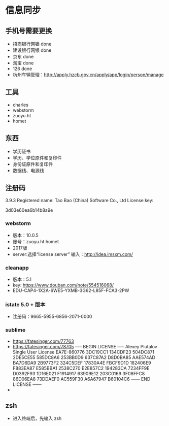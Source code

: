 # 信息同步

## 手机号需要更换
* 招商银行网银 done
* 建设银行网银 done
* 京东 done
* 淘宝 done
* 126 done
* 杭州车辆管理：http://apply.hzcb.gov.cn/apply/app/login/person/manage

## 工具
* charles
* webstorm
* zuoyu.ht
* homet

## 东西
* 学历证书
* 学历、学位原件和复印件
* 身份证原件和复印件
* 数据线、电源线

## 注册码
3.9.3
Registered name:
Tao Bao (China) Software Co., Ltd 
License key:

3d03e60ea6b14b8a9e

### webstorm 
* 版本：10.0.5
* 账号：zuoyu.ht homet
* 2017版
* server:选择“license server” 输入：http://idea.imsxm.com/

### cleanapp
* 版本：5.1
* key: https://www.douban.com/note/554516068/
* EDU-CAP4-1X2A-6WE5-YXMB-3G62-L85F-FCA3-2PW

### istate 5.0 + 版本
* 注册码：9665-5955-6856-2071-0000

### sublime
* https://fatesinger.com/77763
* https://fatesinger.com/78705
—– BEGIN LICENSE —–
Alexey Plutalov
Single User License
EA7E-860776
3DC19CC1 134CDF23 504DC871 2DE5CE55
585DC8A6 253BB0D9 637C87A2 D8D0BA85
AAE574AD BA7D6DA9 2B9773F2 324C5DEF
17830A4E FBCF9D1D 182406E9 F883EA87
E585BBA1 2538C270 E2E857C2 194283CA
7234FF9E D0392F93 1D16E021 F1914917
63909E12 203C0169 3F08FFC8 86D06EA8
73DDAEF0 AC559F30 A6A67947 B60104C6
—— END LICENSE ——
* 

## zsh
* 进入终端后，先输入 zsh 

